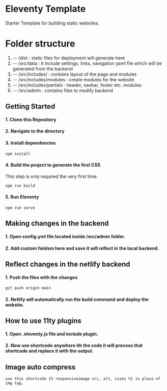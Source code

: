 # Eleventy Template

Starter Template for building static websites.

# Folder structure
   1. -- /dist                   : static files for deployment will generate here
   2. -- /src/data               : it include settings, links, navigation yaml file which will be generated from the backend  
   3. -- /src/includes/          : contains layout of the page and modules
   4. -- /src/includes/modules   : create modules for the website
   5. -- /src/includes/partials  : header, navbar, footer etc. modules.
   5. -- /src/admin              : contains files to modify backend 

## Getting Started

#### 1\. Clone this Repository

#### 2\. Navigate to the directory

#### 3\. Install dependencies

```
npm install
```

#### 4\. Build the project to generate the first CSS

This step is only required the very first time.

```
npm run build
```

#### 5\. Run Eleventy

```
npm run serve
```

## Making changes in the backend

#### 1\. Open config.yml file located inside /src/admin folder.

#### 2\. Add custom fieldsm here and save it will reflect in the local backend.

## Reflect changes in the netlify backend

#### 1\. Push the files with the changes 

```
git push origin main
````

#### 2\. Netlify will automatically run the build command and deploy the website. 

## How to use 11ty plugins

#### 1\. Open .eleventy.js file and include plugin. 

#### 2\. Now use shortcode anywhere ith the code it will process that shortcode and replace it with the output.

## Image auto compress

```
use this shortcode {% responsiveimage src, alt, sizes %} in place of img tag.
```

